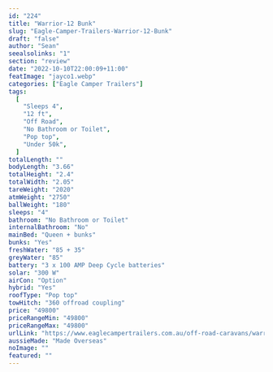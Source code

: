 ```yaml
---
id: "224"
title: "Warrior-12 Bunk"
slug: "Eagle-Camper-Trailers-Warrior-12-Bunk"
draft: "false"
author: "Sean"
seealsolinks: "1"
section: "review"
date: "2022-10-10T22:00:09+11:00"
featImage: "jayco1.webp"
categories: ["Eagle Camper Trailers"]
tags:
  [
    "Sleeps 4",
    "12 ft",
    "Off Road",
    "No Bathroom or Toilet",
    "Pop top",
    "Under 50k",
  ]
totalLength: ""
bodyLength: "3.66"
totalHeight: "2.4"
totalWidth: "2.05"
tareWeight: "2020"
atmWeight: "2750"
ballWeight: "180"
sleeps: "4"
bathroom: "No Bathroom or Toilet"
internalBathroom: "No"
mainBed: "Queen + bunks"
bunks: "Yes"
freshWater: "85 + 35"
greyWater: "85"
battery: "3 x 100 AMP Deep Cycle batteries"
solar: "300 W"
airCon: "Option"
hybrid: "Yes"
roofType: "Pop top"
towHitch: "360 offroad coupling"
price: "49800"
priceRangeMin: "49800"
priceRangeMax: "49800"
urlLink: "https://www.eaglecampertrailers.com.au/off-road-caravans/warrior-off-road-bunk-bed-hybrid-caravan/"
aussieMade: "Made Overseas"
noImage: ""
featured: ""
---
```

